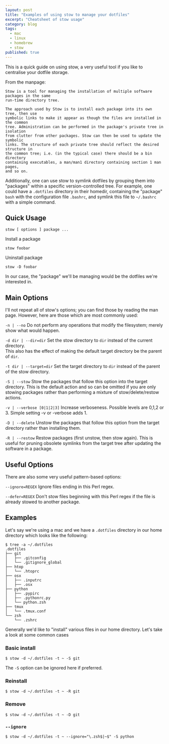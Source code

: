 ```yaml
---
layout: post
title: "Examples of using stow to manage your dotfiles"
excerpt: "Cheatsheet of stow usage"
category: blog
tags:
  - mac
  - linux
  - homebrew
  - stow
published: true
---
```

This is a quick guide on using stow, a very useful tool if you like to centralise
your dotfile storage.

From the manpage:

    Stow is a tool for managing the installation of multiple software packages in the same 
    run-time directory tree.
    
    The approach used by Stow is to install each package into its own tree, then use 
    symbolic links to make it appear as though the files are installed in the common 
    tree. Administration can be performed in the package's private tree in isolation 
    from clutter from other packages. Stow can then be used to update the symbolic 
    links. The structure of each private tree should reflect the desired structure in 
    the common tree; i.e. (in the typical case) there should be a bin directory 
    containing executables, a man/man1 directory containing section 1 man pages, 
    and so on.

Additionally, one can use stow to symlink dotfiles by grouping them into "packages"
within a specific version-controlled tree. For example, one could have a `.dotfiles`
directory in their homedir, containing the "package" `bash` with the configuration 
file `.bashrc`, and symlink this file to `~/.bashrc` with a simple command.

## Quick Usage

    stow [ options ] package ...
    
Install a package

    stow foobar
    
Uninstall package

    stow -D foobar
    
In our case, the "package" we'll be managing would be the dotfiles we're interested in.


## Main Options

I'll not repeat all of stow's options; you can find those by reading the man page.
However, here are those which are most commonly used:

`-n | --no`
Do not perform any operations that modify the filesystem; merely show what would happen.

`-d dir | --dir=dir`
Set the stow directory to `dir` instead of the current directory.  
This also has the effect of making the default target directory be the parent of `dir`. 

`-t dir | --target=dir`
Set the target directory to `dir` instead of the parent of the stow directory.

`-S | --stow`
Stow the packages that follow this option into the target directory. This is the 
default action and so can be omitted if you are only stowing packages rather than 
performing a mixture of stow/delete/restow actions.

`-v | --verbose [0|1|2|3]`
Increase verboseness. Possible levels are 0,1,2 or 3. Simple setting -v or -verbose
adds 1.

`-D | --delete`
Unstow the packages that follow this option from the target directory rather than installing them.

`-R | --restow`
Restow packages (first unstow, then stow again). This is useful for pruning obsolete symlinks from 
the target tree after updating the software in a package.


## Useful Options

There are also some very useful pattern-based options:

`--ignore=REGEX`
Ignore files ending in this Perl regex.

`--defer=REGEX`
Don't stow files beginning with this Perl regex if the file is already stowed to another package.


## Examples

Let's say we're using a mac and we have a `.dotfiles` directory in our home directory
which looks like the following:

    $ tree -a ~/.dotfiles
    .dotfiles
    ├── git
    │   ├── .gitconfig
    │   └── .gitignore_global
    ├── htop
    │   └── .htoprc
    ├── osx
    │   ├── .inputrc
    │   ├── .osx
    ├── python
    │   ├── .pypirc
    │   ├── .pythonrc.py
    │   └── python.zsh
    ├── tmux
    │   └── .tmux.conf
    └── zsh
        └── .zshrc
        
Generally we'd like to "install" various files in our home directory. Let's take
a look at some common cases
        
### Basic install

    $ stow -d ~/.dotfiles -t ~ -S git
    
The `-S` option can be ignored here if preferred.
    
### Reinstall

    $ stow -d ~/.dotfiles -t ~ -R git
    
### Remove

    $ stow -d ~/.dotfiles -t ~ -D git

### `--ignore`

    $ stow -d ~/.dotfiles -t ~ --ignore="\.zsh$|~$" -S python
